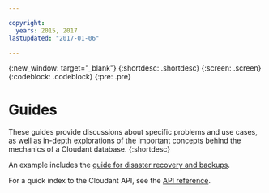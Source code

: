 ```yaml
---

copyright:
  years: 2015, 2017
lastupdated: "2017-01-06"

---
```


{:new_window: target="_blank"}
{:shortdesc: .shortdesc}
{:screen: .screen}
{:codeblock: .codeblock}
{:pre: .pre}

# Guides

These guides provide discussions about specific problems and use cases,
as well as in-depth explorations of the important concepts behind
the mechanics of a Cloudant database.
{:shortdesc}

An example includes the [guide for disaster recovery and backups](disaster-recovery-and-backup.html).

For a quick index to the Cloudant API,
see the [API reference](../api/index.html).

